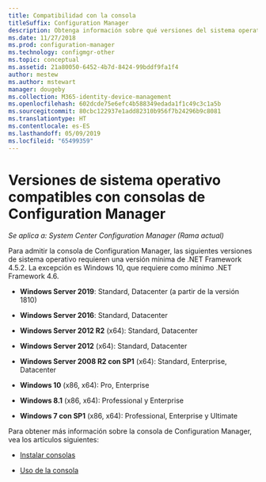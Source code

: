 ```yaml
---
title: Compatibilidad con la consola
titleSuffix: Configuration Manager
description: Obtenga información sobre qué versiones del sistema operativo puede instalar la consola de Configuration Manager.
ms.date: 11/27/2018
ms.prod: configuration-manager
ms.technology: configmgr-other
ms.topic: conceptual
ms.assetid: 21a80050-6452-4b7d-8424-99bddf9fa1f4
author: mestew
ms.author: mstewart
manager: dougeby
ms.collection: M365-identity-device-management
ms.openlocfilehash: 602dcde75e6efc4b588349edada1f1c49c3c1a5b
ms.sourcegitcommit: 80cbc122937e1add82310b956f7b24296b9c8081
ms.translationtype: HT
ms.contentlocale: es-ES
ms.lasthandoff: 05/09/2019
ms.locfileid: "65499359"
---
```

# <a name="supported-os-versions-for-configuration-manager-consoles"></a>Versiones de sistema operativo compatibles con consolas de Configuration Manager

*Se aplica a: System Center Configuration Manager (Rama actual)*


Para admitir la consola de Configuration Manager, las siguientes versiones de sistema operativo requieren una versión mínima de .NET Framework 4.5.2. La excepción es Windows 10, que requiere como mínimo .NET Framework 4.6.  

- **Windows Server 2019**: Standard, Datacenter (a partir de la versión 1810)  

-   **Windows Server 2016**: Standard, Datacenter  

-   **Windows Server 2012 R2** (x64): Standard, Datacenter  

-   **Windows Server 2012** (x64): Standard, Datacenter  

-   **Windows Server 2008 R2 con SP1** (x64): Standard, Enterprise, Datacenter  

-   **Windows 10** (x86, x64): Pro, Enterprise  

-   **Windows 8.1** (x86, x64): Professional y Enterprise  

-   **Windows 7 con SP1** (x86, x64): Professional, Enterprise y Ultimate  


Para obtener más información sobre la consola de Configuration Manager, vea los artículos siguientes:

- [Instalar consolas](/sccm/core/servers/deploy/install/install-consoles)  

- [Uso de la consola](/sccm/core/servers/manage/admin-console)  

